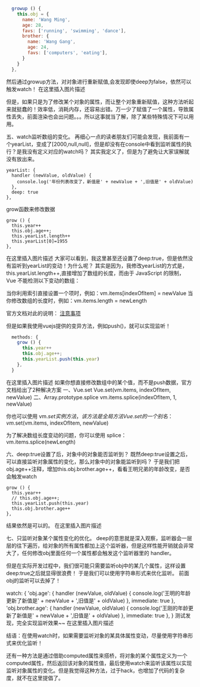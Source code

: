 ```javascript
  growup () {
    this.obj = {
      name: 'Wang Ming',
      age: 28,
      favs: ['running', 'swimming', 'dance'],
      brother: {
        name: 'Wang Gang',
        age: 24,
        favs: ['computers', 'eating'],
      }
    }
  },
```
然后通过growup方法，对对象进行重新赋值,会发现即使deep为false，依然可以触发watch！
在这里插入图片描述

但是，如果只是为了修改某个对象的属性，而让整个对象重新赋值，这种方法听起来就挺蠢的！效率低，消耗内存，还容易出错。万一少了赋值了一个属性，导致属性丢失，前面渲染也会出问题。。。所以这事就当了解，除了某些特殊情况下可以用用。

五、watch监听数组的变化。
再细心一点的读者朋友们可能会发现，我前面有一个yearList，变成了[2000,null,null]，但是却没有在console中看到监听属性的执行？是我没有定义对应的watch吗？
其实我定义了，但是为了避免让大家误解就没有放出来。

    yearList: {
      handler (newValue, oldValue) {
        console.log('年份列表改变了，新值是' + newValue + ',旧值是' + oldValue)
      },
      deep: true
    },
grow函数来修改数据

    grow () {
      this.year++
      this.obj.age++;
      this.yearList.length++
      this.yearList[0]=1955
    },
在这里插入图片描述
大家可以看到，我这里甚至还设置了deep:true，但是依然没有监听到yearList的变动！为什么呢？
其实是因为，我修改yearList的方式是，this.yearList.length++,直接增加了数组的长度，而由于 JavaScript 的限制，Vue 不能检测以下变动的数组：

当你利用索引直接设置一个项时，例如：vm.items[indexOfItem] = newValue
当你修改数组的长度时，例如：vm.items.length = newLength

官方文档对此的说明：
[注意事项](https://cn.vuejs.org/v2/guide/list.html)

但是如果我使用vuejs提供的变异方法，例如push()，就可以实现监听！

``` JavaScript
  methods: {
    grow () {
      this.year++
      this.obj.age++;
      this.yearList.push(this.year)
    },
  }
```
在这里插入图片描述
如果你想直接修改数组中的某个值，而不是push数据，官方文档给出了2种解决方案
一、Vue.set
Vue.set(vm.items, indexOfItem, newValue)
二、Array.prototype.splice
vm.items.splice(indexOfItem, 1, newValue)

你也可以使用 vm.$set 实例方法，该方法是全局方法 Vue.set 的一个别名：
vm.$set(vm.items, indexOfItem, newValue)

为了解决数组长度变动的问题，你可以使用 splice：
vm.items.splice(newLength)

六、deep:true设置了后，对象中的对象能否监听到？
既然deep:true设置之后，可以直接监听对象属性的变化，那么对象中的对象能监听到吗？
于是我们把obj.age++注释，增加this.obj.brother.age++，看看王明兄弟的年龄改变，是否会触发watch

    grow () {
      this.year++
      // this.obj.age++;
      this.yearList.push(this.year)
      this.obj.brother.age++
    },
结果依然是可以的。
在这里插入图片描述

七、只监听对象某个属性变化的优化。
deep的意思就是深入观察，监听器会一层层的往下遍历，给对象的所有属性都加上这个监听器，但是这样性能开销就会非常大了，任何修改obj里面任何一个属性都会触发这个监听器里的 handler。

但是在实际开发过程中，我们很可能只需要监听obj中的某几个属性，这样设置deep:true之后就显得很浪费！
于是我们可以使用字符串形式来优化监听。
前面obj的监听可以去掉了！

  watch: {
    'obj.age': {
      handler (newValue, oldValue) {
        console.log('王明的年龄更新了新值是' + newValue + ',旧值是' + oldValue)
      },
      immediate: true
    },
    'obj.brother.age': {
      handler (newValue, oldValue) {
        console.log('王刚的年龄更新了新值是' + newValue + ',旧值是' + oldValue)
      },
      immediate: true
    },
  }
测试发现，完全实现监听效果~~
在这里插入图片描述

结语：在使用watch时，如果需要监听对象的某具体属性变动，尽量使用字符串形式来优化监听！

还有一种方法是通过借助computed属性来搭桥，将对象的某个属性定义为一个computed属性，然后返回该对象的属性值，最后使用watch来监听该属性以实现监听对象属性的变化。但是我觉得这种方法，过于hack，也增加了代码的复杂度，就不在这里提倡了。
